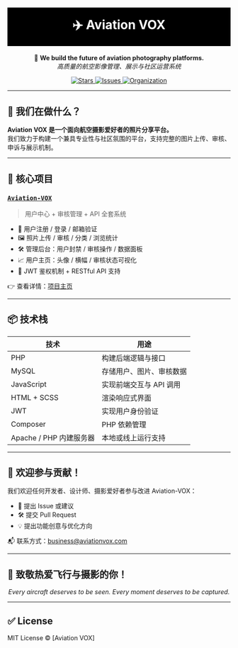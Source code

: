 <h1 align="center" style="background: #000; color: #fff; padding: 1.2rem 0;">
  ✈️ Aviation VOX
</h1>

<p align="center">
  📸 <strong>We build the future of aviation photography platforms.</strong><br />
  <em>高质量的航空影像管理、展示与社区运营系统</em>
</p>

<p align="center">
  <a href="https://github.com/Aviation-VOX/Aviation_VOX/stargazers">
    <img src="https://img.shields.io/github/stars/Aviation-VOX/Aviation_VOX?style=flat-square&color=blue" alt="Stars" />
  </a>
  <a href="https://github.com/Aviation-VOX/Aeroview_Photos/issues">
    <img src="https://img.shields.io/github/issues/Aviation-VOX/Aviation_VOX?style=flat-square" alt="Issues" />
  </a>
  <a href="https://github.com/Aviation-VOX">
    <img src="https://img.shields.io/badge/org-Aeroview--Photos-black?style=flat-square" alt="Organization" />
  </a>
</p>

---

## 🚀 我们在做什么？

**Aviation VOX 是一个面向航空摄影爱好者的照片分享平台。**  
我们致力于构建一个兼具专业性与社区氛围的平台，支持完整的图片上传、审核、申诉与展示机制。

---

## 🔧 核心项目

### [`Aviation-VOX`](https://github.com/Aviation-VOX/Aviation_VOX)

> 用户中心 + 审核管理 + API 全套系统

- 🧑 用户注册 / 登录 / 邮箱验证
- 🖼️ 照片上传 / 审核 / 分类 / 浏览统计
- 🛠️ 管理后台：用户封禁 / 审核操作 / 数据面板
- 📈 用户主页：头像 / 横幅 / 审核状态可视化
- 🔐 JWT 鉴权机制 + RESTful API 支持

👉 查看详情：[项目主页](https://github.com/Aviation-VOX/Aviation_VOX)

---

## 📦 技术栈

| 技术 | 用途 |
|------|------|
| PHP | 构建后端逻辑与接口 |
| MySQL | 存储用户、图片、审核数据 |
| JavaScript | 实现前端交互与 API 调用 |
| HTML + SCSS | 渲染响应式界面 |
| JWT | 实现用户身份验证 |
| Composer | PHP 依赖管理 |
| Apache / PHP 内建服务器 | 本地或线上运行支持 |

---

## 🤝 欢迎参与贡献！

我们欢迎任何开发者、设计师、摄影爱好者参与改进 Aviation-VOX：

- 💬 提出 Issue 或建议
- 🛠️ 提交 Pull Request
- 💡 提出功能创意与优化方向

📬 联系方式：[business@aviationvox.com](mailto:business@aviationvox.com)

---

## 🛫 致敬热爱飞行与摄影的你！

<p align="center">
  <em>Every aircraft deserves to be seen. Every moment deserves to be captured.</em>
</p>

---

## ✅ License

MIT License © [Aviation VOX]
